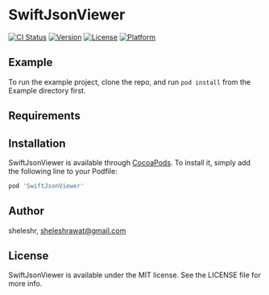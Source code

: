 # SwiftJsonViewer

[![CI Status](https://img.shields.io/travis/sheleshr/SwiftJsonViewer.svg?style=flat)](https://travis-ci.org/sheleshr/SwiftJsonViewer)
[![Version](https://img.shields.io/cocoapods/v/SwiftJsonViewer.svg?style=flat)](https://cocoapods.org/pods/SwiftJsonViewer)
[![License](https://img.shields.io/cocoapods/l/SwiftJsonViewer.svg?style=flat)](https://cocoapods.org/pods/SwiftJsonViewer)
[![Platform](https://img.shields.io/cocoapods/p/SwiftJsonViewer.svg?style=flat)](https://cocoapods.org/pods/SwiftJsonViewer)

## Example

To run the example project, clone the repo, and run `pod install` from the Example directory first.

## Requirements

## Installation

SwiftJsonViewer is available through [CocoaPods](https://cocoapods.org). To install
it, simply add the following line to your Podfile:

```ruby
pod 'SwiftJsonViewer'
```

## Author

sheleshr, sheleshrawat@gmail.com

## License

SwiftJsonViewer is available under the MIT license. See the LICENSE file for more info.
